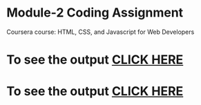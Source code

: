 
# Module-2 Coding Assignment

Coursera course: HTML, CSS, and Javascript for Web Developers

# To see the output [CLICK HERE](https://thinkwellmpofu.github.io/Coursera-HTML-CSS-and-Javascript-for-Web-Developers/Assignments/module-2/index.html)
# To see the output [CLICK HERE](https://thinkwellmpofu.github.io/Coursera-HTML-CSS-and-JavaScript-for-Web-Developers/Assignments/module-2/index.html)

